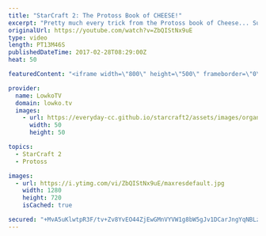 ```yaml
---
title: "StarCraft 2: The Protoss Book of CHEESE!"
excerpt: "Pretty much every trick from the Protoss book of Cheese... Subscribe for more videos: http://lowko.tv/youtube Expanding in your opponents Natural: https://goo.gl/wtejwN  Some games are a little bit cheesy. Some games are more aggressive. This game is one of the most cheesy playstyles you can play as"
originalUrl: https://youtube.com/watch?v=ZbQIStNx9uE
type: video
length: PT13M46S
publishedDateTime: 2017-02-28T08:29:00Z
heat: 50

featuredContent: "<iframe width=\"800\" height=\"500\" frameborder=\"0\" src=\"https://www.youtube.com/embed/ZbQIStNx9uE\" allow=\"accelerometer; autoplay; encrypted-media; gyroscope; picture-in-picture\" allowfullscreen></iframe>"

provider:
  name: LowkoTV
  domain: lowko.tv
  images:
    - url: https://everyday-cc.github.io/starcraft2/assets/images/organizations/lowko.tv-50x50.jpg
      width: 50
      height: 50

topics:
  - StarCraft 2
  - Protoss

images:
  - url: https://i.ytimg.com/vi/ZbQIStNx9uE/maxresdefault.jpg
    width: 1280
    height: 720
    isCached: true

secured: "+MvA5uKlwtpR3F/tv+Zv8YvEO44ZjEwGMnVYVW1g8bW5gJv1DCarJngYqNBLzxgmGd0u1M/ypXGiO42I46T64qrhp56m423cyWObVuN3FFBCtH/lEUeQ3fPYFtaS6BWmmrrRSdbogOf2qoZwLzRNFesxko6aIoZYPSOnMUmCZJsdwltXSX9gMZm7+qMDYt67ARDFxCXE4h4HJJBiAEA/27DCDRX1C80X1pZwlDW9wTTHTKnNgUrWHeoUjM/0oOniCzGRl9majVCFr9bJFjR0J3JBF0zst8TlWGdVDbQf53SrqJrH7kDkuNU7cw8hbGFB+m7avSKBXKhPafktpP2vwoqLQUGUvygRjszolIjeQ5pyLCMr5rqqrTdhzH+khSaZcV7g6m2u2eM5GL47+P7Hw4JP++ky4tfzoVDI3Z1NmhLnqczxBtraan0OE0E51r4h;7FT9RyeupcDo4tG0ujU9ag=="
---
```


